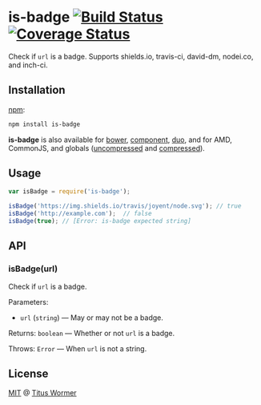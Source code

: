 # is-badge [![Build Status](https://img.shields.io/travis/wooorm/is-badge.svg?style=flat)](https://travis-ci.org/wooorm/is-badge) [![Coverage Status](https://img.shields.io/coveralls/wooorm/is-badge.svg?style=flat)](https://coveralls.io/r/wooorm/is-badge?branch=master)

Check if `url` is a badge. Supports shields.io, travis-ci,
david-dm, nodei.co, and inch-ci.

## Installation

[npm](https://docs.npmjs.com/cli/install):

```bash
npm install is-badge
```

**is-badge** is also available for [bower](http://bower.io/#install-packages),
[component](https://github.com/componentjs/component), [duo](http://duojs.org/#getting-started),
and for AMD, CommonJS, and globals ([uncompressed](is-badge.js) and
[compressed](is-badge.min.js)).

## Usage

```js
var isBadge = require('is-badge');

isBadge('https://img.shields.io/travis/joyent/node.svg'); // true
isBadge('http://example.com');  // false
isBadge(true); // [Error: is-badge expected string]
```

## API

### isBadge(url)

Check if `url` is a badge.

Parameters:

*   `url` (`string`) — May or may not be a badge.

Returns: `boolean` — Whether or not `url` is a badge.

Throws: `Error` — When `url` is not a string.

## License

[MIT](LICENSE) @ [Titus Wormer](http://wooorm.com)
